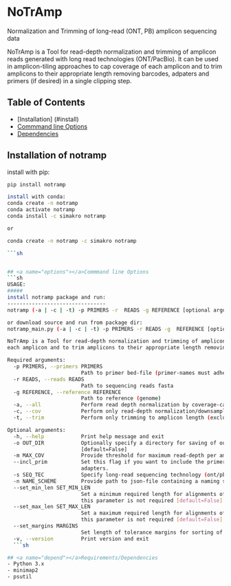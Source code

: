 # NoTrAmp
Normalization and Trimming of long-read (ONT, PB) amplicon sequencing data


NoTrAmp is a Tool for read-depth normalization and trimming of amplicon reads generated with long read technologies (ONT/PacBio).
It can be used in amplicon-tiling approaches to cap coverage of each amplicon and to trim amplicons to their
appropriate length removing barcodes, adpaters and primers (if desired) in a single clipping step.

## Table of Contents
- [Installation] (#install)
- [Commmand line Options](#options)
- [Dependencies](#depend)

## <a name="install"></a>Installation of notramp
install with pip:
```sh
pip install notramp

install with conda:
conda create -n notramp
conda activate notramp
conda install -c simakro notramp

or

conda create -n notramp -c simakro notramp

```sh


## <a name="options"></a>Commmand line Options
```sh
USAGE:
#####
install notramp package and run:
--------------------------------
notramp (-a | -c | -t) -p PRIMERS -r  READS -g REFERENCE [optional arguments]

or download source and run from package dir:
notramp_main.py (-a | -c | -t) -p PRIMERS -r READS -g  REFERENCE [optional arguments]

NoTrAmp is a Tool for read-depth normalization and trimming of amplicon reads generated with long read technologies (ONT/PacBio). It can be used in amplicon-tiling approaches to cap coverage of
each amplicon and to trim amplicons to their appropriate length removing barcodes, adpaters and primers (if desired) in a single clipping step.

Required arguments:
  -p PRIMERS, --primers PRIMERS
                        Path to primer bed-file (primer-names must adhere to a consistent naming scheme see readme)
  -r READS, --reads READS
                        Path to sequencing reads fasta
  -g REFERENCE, --reference REFERENCE
                        Path to reference (genome)
  -a, --all             Perform read depth normalization by coverage-capping/downsampling first, then clip the normalized reads. (mut.excl. with -c, -t)
  -c, --cov             Perform only read-depth normalization/downsampling. (mut.excl. with -a, -t)
  -t, --trim            Perform only trimming to amplicon length (excluding primers by default; to include primers set --incl_prim flag). (mut.excl. with -a, -c)

Optional arguments:
  -h, --help            Print help message and exit
  -o OUT_DIR            Optionally specify a directory for saving of outfiles. If this argument is not given, out-files will be saved in the directory where the input reads are located.
                        [default=False]
  -m MAX_COV            Provide threshold for maximum read-depth per amplicon as integer value. [default=200]
  --incl_prim           Set this flag if you want to include the primer sequences in the trimmed reads. By default primers are removed together with all overhanging sequences like barcodes and
                        adapters.
  -s SEQ_TEC            Specify long-read sequencing technology (ont/pb). [default='ont']
  -n NAME_SCHEME        Provide path to json-file containing a naming scheme which is consistently used for all primers. [default='artic_nCoV_scheme']
  --set_min_len SET_MIN_LEN
                        Set a minimum required length for alignments of reads to amplicon. If this is not set the min_len will be 0.5*average_amp_len. If amplicon sizes are relatively homogenous
                        this parameter is not required [default=False]
  --set_max_len SET_MAX_LEN
                        Set a maximum required length for alignments of reads to amplicon. If this is not set the max_len will be 1.5*average_amp_len. If amplicon sizes are relatively homogenous
                        this parameter is not required [default=False]
  --set_margins MARGINS
                        Set length of tolerance margins for sorting of mappings to amplicons. [default=5]
  -v, --version         Print version and exit
  ```sh

## <a name="depend"></a>Requirements/Dependencies
- Python 3.x
- minimap2
- psutil